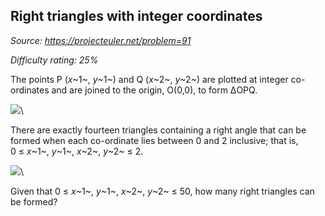Right triangles with integer coordinates
----------------------------------------

*Source: https://projecteuler.net/problem=91*


*Difficulty rating: 25%*

The points P (*x*~1~, *y*~1~) and Q (*x*~2~, *y*~2~) are plotted at
integer co-ordinates and are joined to the origin, O(0,0), to form ΔOPQ.

![](project/images/p091_1.gif)\

There are exactly fourteen triangles containing a right angle that can
be formed when each co-ordinate lies between 0 and 2 inclusive; that
is,\
0 ≤ *x*~1~, *y*~1~, *x*~2~, *y*~2~ ≤ 2.

![](project/images/p091_2.gif)\

Given that 0 ≤ *x*~1~, *y*~1~, *x*~2~, *y*~2~ ≤ 50, how many right
triangles can be formed?
